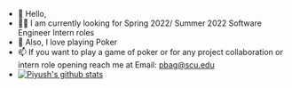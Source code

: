 - 👋 Hello,
- :student: I am currently looking for Spring 2022/ Summer 2022 Software Engineer Intern roles
- 👀 Also, I love playing Poker
- 📫 If you want to play a game of poker or for any project collaboration or intern role opening reach me at Email: pbag@scu.edu
- [![Piyush's github stats](https://github-readme-stats.vercel.app/api?username=piyushbag)](https://github.com/piyushbag/github-readme-stats)



<!---
piyushbag/piyushbag is a ✨ special ✨ repository because its `README.md` (this file) appears on your GitHub profile.
You can click the Preview link to take a look at your changes.
--->
